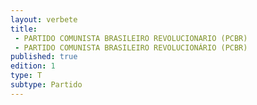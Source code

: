 ```yaml
---
layout: verbete
title:
 - PARTIDO COMUNISTA BRASILEIRO REVOLUCIONARIO (PCBR)
 - PARTIDO COMUNISTA BRASILEIRO REVOLUCIONÁRIO (PCBR)
published: true
edition: 1  
type: T
subtype: Partido
---
```


